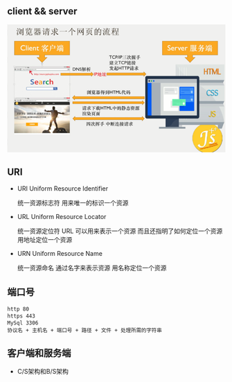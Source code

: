 ## client && server

![浏览器请求数据的过程](../img/client&server.png)


## URI

+ URI Uniform Resource Identifier

  统一资源标志符 用来唯一的标识一个资源

+ URL Uniform Resource Locator

  统一资源定位符 URL 可以用来表示一个资源 而且还指明了如何定位一个资源 用地址定位一个资源

+ URN Uniform Resource Name

  统一资源命名 通过名字来表示资源 用名称定位一个资源



## 端口号

```text
http 80
https 443
MySql 3306
协议名 + 主机名 + 端口号 + 路径 + 文件 + 处理所需的字符串
```



## 客户端和服务端

+ C/S架构和B/S架构